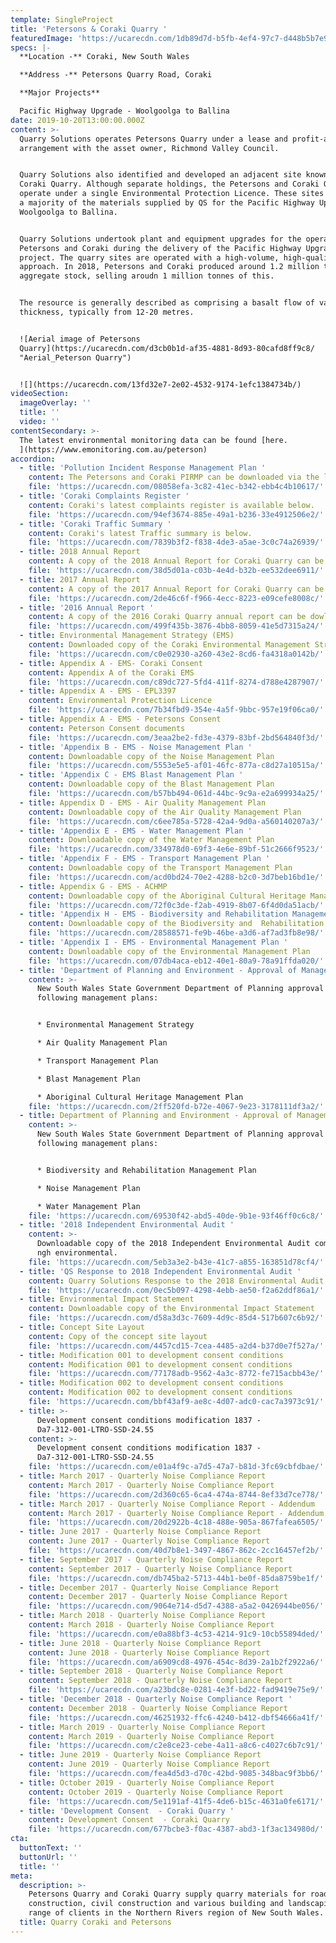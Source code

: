 ```yaml
---
template: SingleProject
title: 'Petersons & Coraki Quarry '
featuredImage: 'https://ucarecdn.com/1db89d7d-b5fb-4ef4-97c7-d448b5b7e940/'
specs: |-
  **Location -** Coraki, New South Wales

  **Address -** Petersons Quarry Road, Coraki 

  **Major Projects**

  Pacific Highway Upgrade - Woolgoolga to Ballina
date: 2019-10-20T13:00:00.000Z
content: >-
  Quarry Solutions operates Petersons Quarry under a lease and profit-a-prende
  arrangement with the asset owner, Richmond Valley Council. 


  Quarry Solutions also identified and developed an adjacent site known as the
  Coraki Quarry. Although separate holdings, the Petersons and Coraki Quarries
  operate under a single Environmental Protection Licence. These sites provided
  a majority of the materials supplied by QS for the Pacific Highway Upgrade -
  Woolgoolga to Ballina. 


  Quarry Solutions undertook plant and equipment upgrades for the operation of
  Petersons and Coraki during the delivery of the Pacific Highway Upgrade
  project. The quarry sites are operated with a high-volume, high-quality
  approach. In 2018, Petersons and Coraki produced around 1.2 million tonnes of
  aggregate stock, selling aroudn 1 million tonnes of this. 


  The resource is generally described as comprising a basalt flow of varying
  thickness, typically from 12-20 metres. 


  ![Aerial image of Petersons
  Quarry](https://ucarecdn.com/d3cb0b1d-af35-4881-8d93-80cafd8ff9c8/
  "Aerial_Peterson Quarry")


  ![](https://ucarecdn.com/13fd32e7-2e02-4532-9174-1efc1384734b/)
videoSection:
  imageOverlay: ''
  title: ''
  video: ''
contentSecondary: >-
  The latest environmental monitoring data can be found [here.
  ](https://www.emonitoring.com.au/peterson)
accordion:
  - title: 'Pollution Incident Response Management Plan '
    content: The Petersons and Coraki PIRMP can be downloaded via the link below.
    file: 'https://ucarecdn.com/08058efa-3c82-41ec-b342-ebb4c4b10617/'
  - title: 'Coraki Complaints Register '
    content: Coraki's latest complaints register is available below.
    file: 'https://ucarecdn.com/94ef3674-885e-49a1-b236-33e4912506e2/'
  - title: 'Coraki Traffic Summary '
    content: Coraki's latest Traffic summary is below.
    file: 'https://ucarecdn.com/7839b3f2-f838-4de3-a5ae-3c0c74a26939/'
  - title: 2018 Annual Report
    content: A copy of the 2018 Annual Report for Coraki Quarry can be downloaded here.
    file: 'https://ucarecdn.com/38d5d01a-c03b-4e4d-b32b-ee532dee6911/'
  - title: 2017 Annual Report
    content: A copy of the 2017 Annual Report for Coraki Quarry can be downloaded here.
    file: 'https://ucarecdn.com/2de46c6f-f966-4ecc-8223-e09cefe8008c/'
  - title: '2016 Annual Report '
    content: A copy of the 2016 Coraki Quarry annual report can be dowloaded here.
    file: 'https://ucarecdn.com/499f435b-3876-4bb8-8059-41e5d7315a24/'
  - title: Environmental Management Strategy (EMS)
    content: Downloaded copy of the Coraki Environmental Management Strategy
    file: 'https://ucarecdn.com/c0e02930-a260-43e2-8cd6-fa4318a0142b/'
  - title: Appendix A - EMS- Coraki Consent
    content: Appendix A of the Coraki EMS
    file: 'https://ucarecdn.com/c89dc727-5fd4-411f-8274-d788e4287907/'
  - title: Appendix A - EMS - EPL3397
    content: Environmental Protection Licence
    file: 'https://ucarecdn.com/7b34fbd9-354e-4a5f-9bbc-957e19f06ca0/'
  - title: Appendix A - EMS - Petersons Consent
    content: Peterson Consent documents
    file: 'https://ucarecdn.com/3eaa2be2-fd3e-4379-83bf-2bd564840f3d/'
  - title: 'Appendix B - EMS - Noise Management Plan '
    content: Downloadable copy of the Noise Management Plan
    file: 'https://ucarecdn.com/5553e5e5-af01-46fc-877a-c8d27a10515a/'
  - title: 'Appendix C - EMS Blast Management Plan '
    content: Downloadable copy of the Blast Management Plan
    file: 'https://ucarecdn.com/b57bb494-061d-44bc-9c9a-e2a699934a25/'
  - title: Appendix D - EMS - Air Quality Management Plan
    content: Downloadable copy of the Air Quality Management Plan
    file: 'https://ucarecdn.com/c6ee785a-5728-42a4-9d0a-a560140207a3/'
  - title: 'Appendix E - EMS - Water Management Plan '
    content: Downloadable copy of the Water Management Plan
    file: 'https://ucarecdn.com/334978d0-69f3-4e6e-89bf-51c2666f9523/'
  - title: 'Appendix F - EMS - Transport Management Plan '
    content: Downloadable copy of the Transport Management Plan
    file: 'https://ucarecdn.com/acd0bd24-70e2-4288-b2c0-3d7beb16bd1e/'
  - title: Appendix G - EMS - ACHMP
    content: Downloadable copy of the Aboriginal Cultural Heritage Management Plan
    file: 'https://ucarecdn.com/72f0c3de-f2ab-4919-8b07-6f4d0da51acb/'
  - title: 'Appendix H - EMS - Biodiversity and Rehabilitation Management Plan '
    content: Downloadable copy of the Biodiversity and  Rehabilitation Management Plan
    file: 'https://ucarecdn.com/28588571-fe9b-46be-a3d6-af7ad3fb8e98/'
  - title: 'Appendix I - EMS - Environmental Management Plan '
    content: Downloadable copy of the Environmental Management Plan
    file: 'https://ucarecdn.com/07db4aca-eb12-40e1-80a9-78a91ffda020/'
  - title: 'Department of Planning and Environment - Approval of Management Plans '
    content: >-
      New South Wales State Government Department of Planning approval of the
      following management plans: 


      * Environmental Management Strategy 

      * Air Quality Management Plan 

      * Transport Management Plan 

      * Blast Management Plan 

      * Aboriginal Cultural Heritage Management Plan
    file: 'https://ucarecdn.com/2ff520fd-b72e-4067-9e23-3178111df3a2/'
  - title: Department of Planning and Environment - Approval of Management Plans
    content: >-
      New South Wales State Government Department of Planning approval of the
      following management plans: 


      * Biodiversity and Rehabilitation Management Plan

      * Noise Management Plan 

      * Water Management Plan
    file: 'https://ucarecdn.com/69530f42-abd5-40de-9b1e-93f46ff0c6c8/'
  - title: '2018 Independent Environmental Audit '
    content: >-
      Downloadable copy of the 2018 Independent Environmental Audit completed by
      ngh environmental.
    file: 'https://ucarecdn.com/5eb3a3e2-b43e-41c7-a855-163851d78cf4/'
  - title: 'QS Response to 2018 Independent Environmental Audit '
    content: Quarry Solutions Response to the 2018 Environmental Audit.
    file: 'https://ucarecdn.com/0ec5b097-4298-4ebb-ae50-f2a62ddf86a1/'
  - title: Environmental Impact Statement
    content: Downloadable copy of the Environmental Impact Statement
    file: 'https://ucarecdn.com/d58a3d3c-7609-4d9c-85d4-517b607c6b92/'
  - title: Concept Site Layout
    content: Copy of the concept site layout
    file: 'https://ucarecdn.com/4457cd15-7cea-4485-a2d4-b37d0e7f527a/'
  - title: Modification 001 to development consent conditions
    content: Modification 001 to development consent conditions
    file: 'https://ucarecdn.com/77178adb-9562-4a3c-8772-fe715acbb43e/'
  - title: Modification 002 to development consent conditions
    content: Modification 002 to development consent conditions
    file: 'https://ucarecdn.com/bbf43af9-ae8c-4d07-adc0-cac7a3973c91/'
  - title: >-
      Development consent conditions modification 1837 -
      Da7-312-001-LTRO-SSD-24.55
    content: >-
      Development consent conditions modification 1837 -
      Da7-312-001-LTRO-SSD-24.55
    file: 'https://ucarecdn.com/e01a4f9c-a7d5-47a7-b81d-3fc69cbfdbae/'
  - title: March 2017 - Quarterly Noise Compliance Report
    content: March 2017 - Quarterly Noise Compliance Report
    file: 'https://ucarecdn.com/2d360c65-6ca4-474a-8744-8ef33d7ce778/'
  - title: March 2017 - Quarterly Noise Compliance Report - Addendum
    content: March 2017 - Quarterly Noise Compliance Report - Addendum
    file: 'https://ucarecdn.com/20d2922b-4c18-488e-905a-867fafea6505/'
  - title: June 2017 - Quarterly Noise Compliance Report
    content: June 2017 - Quarterly Noise Compliance Report
    file: 'https://ucarecdn.com/40d7b8e1-3497-4867-862c-2cc16457ef2b/'
  - title: September 2017 - Quarterly Noise Compliance Report
    content: September 2017 - Quarterly Noise Compliance Report
    file: 'https://ucarecdn.com/db745ba2-5713-44b1-be0f-85da8759be1f/'
  - title: December 2017 - Quarterly Noise Compliance Report
    content: December 2017 - Quarterly Noise Compliance Report
    file: 'https://ucarecdn.com/9064e714-d5d7-4388-a5a2-0426944be056/'
  - title: March 2018 - Quarterly Noise Compliance Report
    content: March 2018 - Quarterly Noise Compliance Report
    file: 'https://ucarecdn.com/e0a88bf3-4c53-4214-91c9-10cb55894ded/'
  - title: June 2018 - Quarterly Noise Compliance Report
    content: June 2018 - Quarterly Noise Compliance Report
    file: 'https://ucarecdn.com/a6909cd8-4976-454c-8d39-2a1b2f2922a6/'
  - title: September 2018 - Quarterly Noise Compliance Report
    content: September 2018 - Quarterly Noise Compliance Report
    file: 'https://ucarecdn.com/a23bdc8e-0281-4e3f-bd22-fad9419e75e9/'
  - title: 'December 2018 - Quarterly Noise Compliance Report '
    content: December 2018 - Quarterly Noise Compliance Report
    file: 'https://ucarecdn.com/46251932-ffc6-4240-b412-dbf54666a41f/'
  - title: March 2019 - Quarterly Noise Compliance Report
    content: March 2019 - Quarterly Noise Compliance Report
    file: 'https://ucarecdn.com/c2e8ce23-cebe-4a11-a8c6-c4027c6b7c91/'
  - title: June 2019 - Quarterly Noise Compliance Report
    content: June 2019 - Quarterly Noise Compliance Report
    file: 'https://ucarecdn.com/fea4d5d3-d70c-42bd-9085-348bac9f3bb6/'
  - title: October 2019 - Quarterly Noise Compliance Report
    content: October 2019 - Quarterly Noise Compliance Report
    file: 'https://ucarecdn.com/5e1191af-41f5-4de6-b15c-4631a0fe6171/'
  - title: 'Development Consent  - Coraki Quarry '
    content: Development Consent  - Coraki Quarry
    file: 'https://ucarecdn.com/677bcbe3-f0ac-4387-abd3-1f3ac134980d/'
cta:
  buttonText: ''
  buttonUrl: ''
  title: ''
meta:
  description: >-
    Petersons Quarry and Coraki Quarry supply quarry materials for road
    construction, civil construction and various building and landscaping to a
    range of clients in the Northern Rivers region of New South Wales. 
  title: Quarry Coraki and Petersons
---
```


